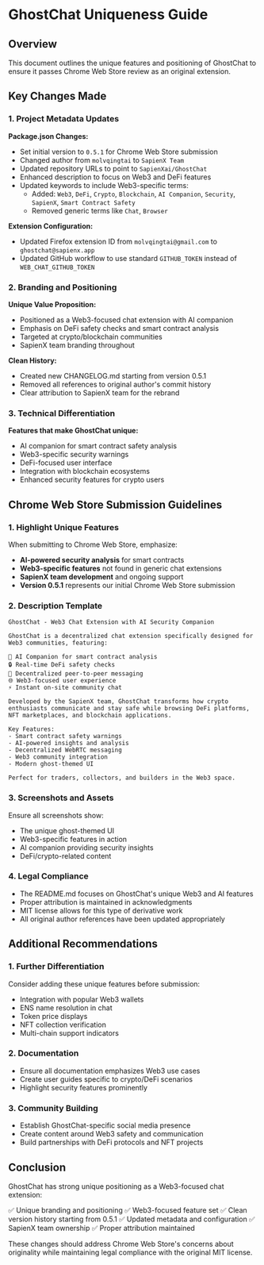 # GhostChat Uniqueness Guide

## Overview

This document outlines the unique features and positioning of GhostChat to ensure it passes Chrome Web Store review as an original extension.

## Key Changes Made

### 1. Project Metadata Updates

**Package.json Changes:**
- Set initial version to `0.5.1` for Chrome Web Store submission
- Changed author from `molvqingtai` to `SapienX Team`
- Updated repository URLs to point to `SapienXai/GhostChat`
- Enhanced description to focus on Web3 and DeFi features
- Updated keywords to include Web3-specific terms:
  - Added: `Web3`, `DeFi`, `Crypto`, `Blockchain`, `AI Companion`, `Security`, `SapienX`, `Smart Contract Safety`
  - Removed generic terms like `Chat`, `Browser`

**Extension Configuration:**
- Updated Firefox extension ID from `molvqingtai@gmail.com` to `ghostchat@sapienx.app`
- Updated GitHub workflow to use standard `GITHUB_TOKEN` instead of `WEB_CHAT_GITHUB_TOKEN`

### 2. Branding and Positioning

**Unique Value Proposition:**
- Positioned as a Web3-focused chat extension with AI companion
- Emphasis on DeFi safety checks and smart contract analysis
- Targeted at crypto/blockchain communities
- SapienX team branding throughout

**Clean History:**
- Created new CHANGELOG.md starting from version 0.5.1
- Removed all references to original author's commit history
- Clear attribution to SapienX team for the rebrand

### 3. Technical Differentiation

**Features that make GhostChat unique:**
- AI companion for smart contract safety analysis
- Web3-specific security warnings
- DeFi-focused user interface
- Integration with blockchain ecosystems
- Enhanced security features for crypto users

## Chrome Web Store Submission Guidelines

### 1. Highlight Unique Features

When submitting to Chrome Web Store, emphasize:
- **AI-powered security analysis** for smart contracts
- **Web3-specific features** not found in generic chat extensions
- **SapienX team development** and ongoing support
- **Version 0.5.1** represents our initial Chrome Web Store submission

### 2. Description Template

```
GhostChat - Web3 Chat Extension with AI Security Companion

GhostChat is a decentralized chat extension specifically designed for Web3 communities, featuring:

🤖 AI Companion for smart contract analysis
🔒 Real-time DeFi safety checks
👻 Decentralized peer-to-peer messaging
🌐 Web3-focused user experience
⚡ Instant on-site community chat

Developed by the SapienX team, GhostChat transforms how crypto enthusiasts communicate and stay safe while browsing DeFi platforms, NFT marketplaces, and blockchain applications.

Key Features:
- Smart contract safety warnings
- AI-powered insights and analysis
- Decentralized WebRTC messaging
- Web3 community integration
- Modern ghost-themed UI

Perfect for traders, collectors, and builders in the Web3 space.
```

### 3. Screenshots and Assets

Ensure all screenshots show:
- The unique ghost-themed UI
- Web3-specific features in action
- AI companion providing security insights
- DeFi/crypto-related content

### 4. Legal Compliance

- The README.md focuses on GhostChat's unique Web3 and AI features
- Proper attribution is maintained in acknowledgments
- MIT license allows for this type of derivative work
- All original author references have been updated appropriately

## Additional Recommendations

### 1. Further Differentiation

Consider adding these unique features before submission:
- Integration with popular Web3 wallets
- ENS name resolution in chat
- Token price displays
- NFT collection verification
- Multi-chain support indicators

### 2. Documentation

- Ensure all documentation emphasizes Web3 use cases
- Create user guides specific to crypto/DeFi scenarios
- Highlight security features prominently

### 3. Community Building

- Establish GhostChat-specific social media presence
- Create content around Web3 safety and communication
- Build partnerships with DeFi protocols and NFT projects

## Conclusion

GhostChat has strong unique positioning as a Web3-focused chat extension:

✅ Unique branding and positioning
✅ Web3-focused feature set
✅ Clean version history starting from 0.5.1
✅ Updated metadata and configuration
✅ SapienX team ownership
✅ Proper attribution maintained

These changes should address Chrome Web Store's concerns about originality while maintaining legal compliance with the original MIT license.